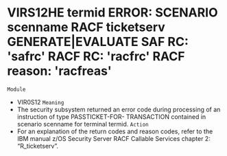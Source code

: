 # VIRS12HE termid ERROR: SCENARIO scenname RACF ticketserv GENERATE|EVALUATE SAF RC: 'safrc' RACF RC: 'racfrc' RACF reason: 'racfreas'
`Module`
- VIR0S12
`Meaning`
- The security subsystem returned an error code during processing of an instruction of type PASSTICKET-FOR- TRANSACTION contained in scenario scenname for terminal termid.
`Action`
- For an explanation of the return codes and reason codes, refer to the IBM manual z/OS Security Server RACF Callable Services chapter 2: “R_ticketserv”.

